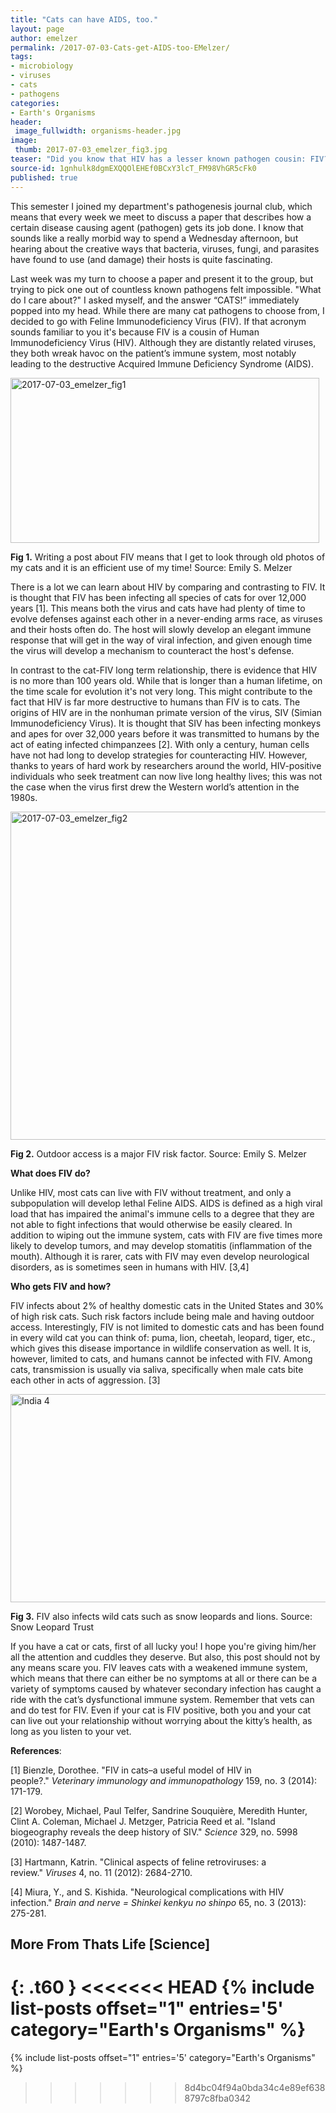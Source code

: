 ```yaml
---
title: "Cats can have AIDS, too."
layout: page
author: emelzer
permalink: /2017-07-03-Cats-get-AIDS-too-EMelzer/
tags:
- microbiology
- viruses
- cats
- pathogens
categories:
- Earth's Organisms
header:
 image_fullwidth: organisms-header.jpg
image:
 thumb: 2017-07-03_emelzer_fig3.jpg
teaser: "Did you know that HIV has a lesser known pathogen cousin: FIV?"
source-id: 1gnhulk8dgmEXQQOlEHEf0BCxY3lcT_FM98VhGR5cFk0
published: true
---
```

This semester I joined my department's pathogenesis journal club, which means that every week we meet to discuss a paper that describes how a certain disease causing agent (pathogen) gets its job done. I know that sounds like a really morbid way to spend a Wednesday afternoon, but hearing about the creative ways that bacteria, viruses, fungi, and parasites have found to use (and damage) their hosts is quite fascinating. 

Last week was my turn to choose a paper and present it to the group, but trying to pick one out of countless known pathogens felt impossible. "What do I care about?" I asked myself, and the answer “CATS!” immediately popped into my head. While there are many cat pathogens to choose from, I decided to go with Feline Immunodeficiency Virus (FIV). If that acronym sounds familiar to you it's because FIV is a cousin of Human Immunodeficiency Virus (HIV). Although they are distantly related viruses, they both wreak havoc on the patient’s immune system, most notably leading to the destructive Acquired Immune Deficiency Syndrome (AIDS).

<a data-flickr-embed="true"  href="https://www.flickr.com/photos/139839751@N06/34883838393/in/dateposted-friend/" title="2017-07-03_emelzer_fig1"><img src="https://farm5.staticflickr.com/4232/34883838393_9e51806e04.jpg" width="494" height="264" alt="2017-07-03_emelzer_fig1"></a><script async src="//embedr.flickr.com/assets/client-code.js" charset="utf-8"></script>

**Fig 1.** Writing a post about FIV means that I get to look through old photos of my cats and it is an efficient use of my time! Source: Emily S. Melzer

There is a lot we can learn about HIV by comparing and contrasting to FIV.  It is thought that FIV has been infecting all species of cats for over 12,000 years [1]. This means both the virus and cats have had plenty of time to evolve defenses against each other in a never-ending arms race, as viruses and their hosts often do. The host will slowly develop an elegant immune response that will get in the way of viral infection, and given enough time the virus will develop a mechanism to counteract the host's defense. 

In contrast to the cat-FIV long term relationship, there is evidence that HIV is no more than 100 years old. While that is longer than a human lifetime, on the time scale for evolution it's not very long. This might contribute to the fact that HIV is far more destructive to humans than FIV is to cats. The origins of HIV are in the nonhuman primate version of the virus, SIV (Simian Immunodeficiency Virus). It is thought that SIV has been infecting monkeys and apes for over 32,000 years before it was transmitted to humans by the act of eating infected chimpanzees [2]. With only a century, human cells have not had long to develop strategies for counteracting HIV.  However, thanks to years of hard work by researchers around the world, HIV-positive individuals who seek treatment can now live long healthy lives; this was not the case when the virus first drew the Western world’s attention in the 1980s. 

 

<a data-flickr-embed="true"  href="https://www.flickr.com/photos/139839751@N06/34883838253/in/dateposted-friend/" title="2017-07-03_emelzer_fig2"><img src="https://farm5.staticflickr.com/4100/34883838253_65e739e610_z.jpg" width="640" height="525" alt="2017-07-03_emelzer_fig2"></a><script async src="//embedr.flickr.com/assets/client-code.js" charset="utf-8"></script>

**Fig 2.** Outdoor access is a major FIV risk factor. Source: Emily S. Melzer

**What does FIV do?**

Unlike HIV, most cats can live with FIV without treatment, and only a subpopulation will develop lethal Feline AIDS. AIDS is defined as a high viral load that has impaired the animal's immune cells to a degree that they are not able to fight infections that would otherwise be easily cleared. In addition to wiping out the immune system, cats with FIV are five times more likely to develop tumors, and may develop stomatitis (inflammation of the mouth).  Although it is rarer, cats with FIV may even develop neurological disorders, as is sometimes seen in humans with HIV. [3,4]  

**Who gets FIV and how?**

FIV infects about 2% of healthy domestic cats in the United States and 30% of high risk cats. Such risk factors include being male and having outdoor access. Interestingly, FIV is not limited to domestic cats and has been found in every wild cat you can think of: puma, lion, cheetah, leopard, tiger, etc., which gives this disease importance in wildlife conservation as well. It is, however, limited to cats, and humans cannot be infected with FIV. Among cats, transmission is usually via saliva, specifically when male cats bite each other in acts of aggression. [3]

<a data-flickr-embed="true"  href="https://www.flickr.com/photos/snowleopardtrust/16969672379" title="India 4"><img src="https://farm8.staticflickr.com/7585/16969672379_eb91a3d42e_z.jpg" width="640" height="333" alt="India 4"></a><script async src="//embedr.flickr.com/assets/client-code.js" charset="utf-8"></script>

**Fig 3.** FIV also infects wild cats such as snow leopards and lions. Source: Snow Leopard Trust

If you have a cat or cats, first of all lucky you! I hope you're giving him/her all the attention and cuddles they deserve. But also, this post should not by any means scare you. FIV leaves cats with a weakened immune system, which means that there can either be no symptoms at all or there can be a variety of symptoms caused by whatever secondary infection has caught a ride with the cat’s dysfunctional immune system. Remember that vets can and do test for FIV. Even if your cat is FIV positive, both you and your cat can live out your relationship without worrying about the kitty’s health, as long as you listen to your vet. 

**References**:

[1] Bienzle, Dorothee. "FIV in cats–a useful model of HIV in people?." *Veterinary immunology and immunopathology* 159, no. 3 (2014): 171-179.

[2] Worobey, Michael, Paul Telfer, Sandrine Souquière, Meredith Hunter, Clint A. Coleman, Michael J. Metzger, Patricia Reed et al. "Island biogeography reveals the deep history of SIV." *Science* 329, no. 5998 (2010): 1487-1487.

[3] Hartmann, Katrin. "Clinical aspects of feline retroviruses: a review." *Viruses* 4, no. 11 (2012): 2684-2710.

[4] Miura, Y., and S. Kishida. "Neurological complications with HIV infection." *Brain and nerve = Shinkei kenkyu no shinpo* 65, no. 3 (2013): 275-281.


## More From Thats Life [Science]
{: .t60 }
<<<<<<< HEAD
{% include list-posts offset="1" entries='5' category="Earth's Organisms" %}
=======
{% include list-posts offset="1" entries='5' category="Earth's Organisms" %}
>>>>>>> 8d4bc04f94a0bda34c4e89ef6388797c8fba0342
